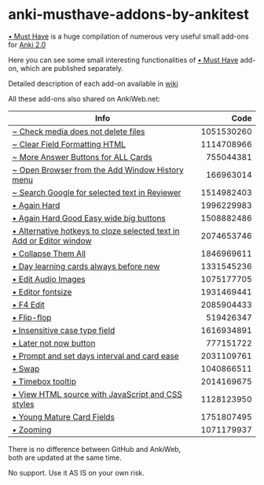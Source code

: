 # anki-musthave-addons-by-ankitest

[• Must Have](https://github.com/ankitest/anki-musthave-addon-by-ankitest) is a huge compilation of numerous very useful small add-ons for [Anki 2.0](http://ankisrs.net/)

Here you can see some small interesting functionalities of [• Must Have](https://ankiweb.net/shared/info/67643234) add-on, which are published separately.

Detailed description of each add-on available in [wiki](https://github.com/ankitest/anki-musthave-addons-by-ankitest/wiki)

All these add-ons also shared on AnkiWeb.net:

Info | Code
------------- | -------------:
[~ Check media does not delete files](https://ankiweb.net/shared/info/1051530260) | 1051530260 
[~ Clear Field Formatting HTML](https://ankiweb.net/shared/info/1114708966) | 1114708966
[~ More Answer Buttons for ALL Cards](https://ankiweb.net/shared/info/755044381) | 755044381 
[~ Open Browser from the Add Window History menu](https://ankiweb.net/shared/info/166963014) | 166963014 
[~ Search Google for selected text in Reviewer](https://ankiweb.net/shared/info/1514982403) | 1514982403 
[• Again Hard](https://ankiweb.net/shared/info/1996229983) | 1996229983 
[• Again Hard Good Easy wide big buttons](https://ankiweb.net/shared/info/1508882486) | 1508882486 
[• Alternative hotkeys to cloze selected text in Add or Editor window](https://ankiweb.net/shared/info/2074653746) | 2074653746 
[• Collapse Them All](https://ankiweb.net/shared/info/1846969611) | 1846969611 
[• Day learning cards always before new](https://ankiweb.net/shared/info/1331545236) | 1331545236 
[• Edit Audio Images](https://ankiweb.net/shared/info/1075177705) | 1075177705 
[• Editor fontsize](https://ankiweb.net/shared/info/1931469441) | 1931469441 
[• F4 Edit](https://ankiweb.net/shared/info/2085904433) | 2085904433 
[• Flip-flop](https://ankiweb.net/shared/info/519426347) | 519426347 
[• Insensitive case type field](https://ankiweb.net/shared/info/1616934891) | 1616934891 
[• Later not now button](https://ankiweb.net/shared/info/777151722) | 777151722 
[• Prompt and set days interval and card ease](https://ankiweb.net/shared/info/2031109761) | 2031109761 
[• Swap](https://ankiweb.net/shared/info/1040866511) | 1040866511 
[• Timebox tooltip](https://ankiweb.net/shared/info/2014169675) | 2014169675 
[• View HTML source with JavaScript and CSS styles](https://ankiweb.net/shared/info/1128123950) | 1128123950 
[• Young Mature Card Fields](https://ankiweb.net/shared/info/1751807495) | 1751807495 
[• Zooming](https://ankiweb.net/shared/info/1071179937) | 1071179937 

There is no difference between GitHub and AnkiWeb,  
both are updated at the same time.  

No support. Use it AS IS on your own risk. 
